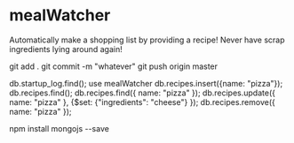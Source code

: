 mealWatcher
===========

Automatically make a shopping list by providing a recipe! Never have scrap ingredients lying around again!

git add .
git commit -m "whatever"
git push origin master

db.startup_log.find();
use mealWatcher
db.recipes.insert({name: "pizza"});
db.recipes.find();
db.recipes.find({ name: "pizza" });
db.recipes.update({ name: "pizza" }, {$set: {"ingredients": "cheese"} });
db.recipes.remove({ name: "pizza" });

npm install mongojs --save
